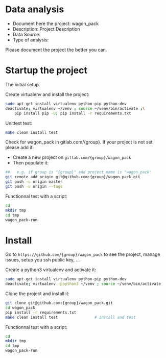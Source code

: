# Data analysis
- Document here the project: wagon_pack
- Description: Project Description
- Data Source:
- Type of analysis:

Please document the project the better you can.

# Startup the project

The initial setup.

Create virtualenv and install the project:
```bash
sudo apt-get install virtualenv python-pip python-dev
deactivate; virtualenv ~/venv ; source ~/venv/bin/activate ;\
    pip install pip -U; pip install -r requirements.txt
```

Unittest test:
```bash
make clean install test
```

Check for wagon_pack in gitlab.com/{group}.
If your project is not set please add it:

- Create a new project on `gitlab.com/{group}/wagon_pack`
- Then populate it:

```bash
##   e.g. if group is "{group}" and project_name is "wagon_pack"
git remote add origin git@github.com:{group}/wagon_pack.git
git push -u origin master
git push -u origin --tags
```

Functionnal test with a script:

```bash
cd
mkdir tmp
cd tmp
wagon_pack-run
```

# Install

Go to `https://github.com/{group}/wagon_pack` to see the project, manage issues,
setup you ssh public key, ...

Create a python3 virtualenv and activate it:

```bash
sudo apt-get install virtualenv python-pip python-dev
deactivate; virtualenv -ppython3 ~/venv ; source ~/venv/bin/activate
```

Clone the project and install it:

```bash
git clone git@github.com:{group}/wagon_pack.git
cd wagon_pack
pip install -r requirements.txt
make clean install test                # install and test
```
Functionnal test with a script:

```bash
cd
mkdir tmp
cd tmp
wagon_pack-run
```
